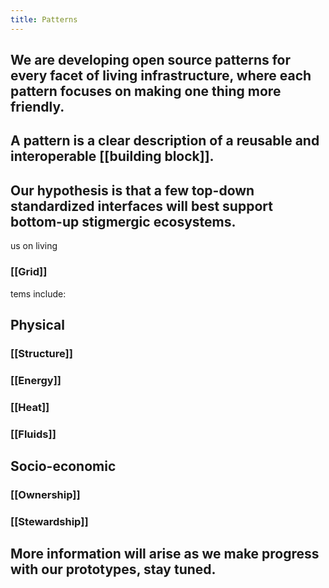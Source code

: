 ```yaml
---
title: Patterns
---
```


## We are developing open source patterns for every facet of living infrastructure, where each pattern focuses on making one thing more friendly.
## A pattern is a clear description of a reusable and interoperable [[building block]].
## Our hypothesis is that a few top-down standardized interfaces will best support bottom-up stigmergic ecosystems.
us on living
### [[Grid]]
tems include:
## Physical
### [[Structure]]
### [[Energy]]
### [[Heat]]
### [[Fluids]]
## Socio-economic
### [[Ownership]]
### [[Stewardship]]
## More information will arise as we make progress with our prototypes, stay tuned.
